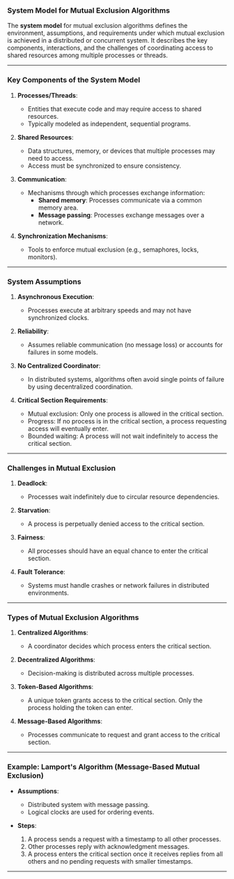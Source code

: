 ### **System Model for Mutual Exclusion Algorithms**

The **system model** for mutual exclusion algorithms defines the environment, assumptions, and requirements under which mutual exclusion is achieved in a distributed or concurrent system. It describes the key components, interactions, and the challenges of coordinating access to shared resources among multiple processes or threads.

---

### **Key Components of the System Model**

1. **Processes/Threads**:
   - Entities that execute code and may require access to shared resources.
   - Typically modeled as independent, sequential programs.

2. **Shared Resources**:
   - Data structures, memory, or devices that multiple processes may need to access.
   - Access must be synchronized to ensure consistency.

3. **Communication**:
   - Mechanisms through which processes exchange information:
     - **Shared memory**: Processes communicate via a common memory area.
     - **Message passing**: Processes exchange messages over a network.

4. **Synchronization Mechanisms**:
   - Tools to enforce mutual exclusion (e.g., semaphores, locks, monitors).

---

### **System Assumptions**

1. **Asynchronous Execution**:
   - Processes execute at arbitrary speeds and may not have synchronized clocks.

2. **Reliability**:
   - Assumes reliable communication (no message loss) or accounts for failures in some models.

3. **No Centralized Coordinator**:
   - In distributed systems, algorithms often avoid single points of failure by using decentralized coordination.

4. **Critical Section Requirements**:
   - Mutual exclusion: Only one process is allowed in the critical section.
   - Progress: If no process is in the critical section, a process requesting access will eventually enter.
   - Bounded waiting: A process will not wait indefinitely to access the critical section.

---

### **Challenges in Mutual Exclusion**

1. **Deadlock**:
   - Processes wait indefinitely due to circular resource dependencies.

2. **Starvation**:
   - A process is perpetually denied access to the critical section.

3. **Fairness**:
   - All processes should have an equal chance to enter the critical section.

4. **Fault Tolerance**:
   - Systems must handle crashes or network failures in distributed environments.

---

### **Types of Mutual Exclusion Algorithms**

1. **Centralized Algorithms**:
   - A coordinator decides which process enters the critical section.

2. **Decentralized Algorithms**:
   - Decision-making is distributed across multiple processes.

3. **Token-Based Algorithms**:
   - A unique token grants access to the critical section. Only the process holding the token can enter.

4. **Message-Based Algorithms**:
   - Processes communicate to request and grant access to the critical section.

---

### **Example: Lamport's Algorithm (Message-Based Mutual Exclusion)**

- **Assumptions**:
   - Distributed system with message passing.
   - Logical clocks are used for ordering events.

- **Steps**:
   1. A process sends a request with a timestamp to all other processes.
   2. Other processes reply with acknowledgment messages.
   3. A process enters the critical section once it receives replies from all others and no pending requests with smaller timestamps.

---
